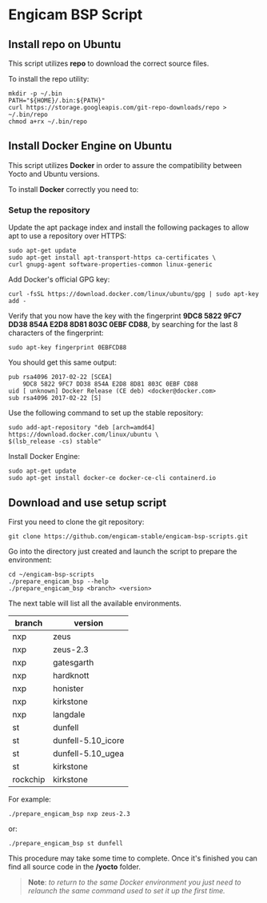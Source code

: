 # Engicam BSP Script

## Install repo on Ubuntu

This script utilizes **repo** to download the correct source files.

To install the repo utility:

	mkdir -p ~/.bin
	PATH="${HOME}/.bin:${PATH}"
	curl https://storage.googleapis.com/git-repo-downloads/repo > ~/.bin/repo
	chmod a+rx ~/.bin/repo

## Install Docker Engine on Ubuntu

This script utilizes **Docker** in order to assure the compatibility between Yocto and Ubuntu versions.

To install **Docker** correctly you need to:

### Setup the repository

Update the apt package index and install the following packages to allow
apt to use a repository over HTTPS:

	sudo apt-get update
	sudo apt-get install apt-transport-https ca-certificates \
	curl gnupg-agent software-properties-common linux-generic

Add Docker's official GPG key:

    curl -fsSL https://download.docker.com/linux/ubuntu/gpg | sudo apt-key add -

Verify that you now have the key with the fingerprint **9DC8 5822 9FC7
DD38 854A E2D8 8D81 803C 0EBF CD88**, by searching for the last 8
characters of the fingerprint:

    sudo apt-key fingerprint 0EBFCD88

You should get this same output:

    pub rsa4096 2017-02-22 [SCEA]
        9DC8 5822 9FC7 DD38 854A E2D8 8D81 803C 0EBF CD88
    uid [ unknown] Docker Release (CE deb) <docker@docker.com>
    sub rsa4096 2017-02-22 [S]

Use the following command to set up the stable repository:

    sudo add-apt-repository "deb [arch=amd64] https://download.docker.com/linux/ubuntu \
    $(lsb_release -cs) stable"

Install Docker Engine:

    sudo apt-get update
    sudo apt-get install docker-ce docker-ce-cli containerd.io

## Download and use setup script

First you need to clone the git repository:

    git clone https://github.com/engicam-stable/engicam-bsp-scripts.git

Go into the directory just created and launch the script to prepare the
environment:

    cd ~/engicam-bsp-scripts
    ./prepare_engicam_bsp --help
    ./prepare_engicam_bsp <branch> <version>

The next table will list all the available environments.

| branch   | version              |
|----------|----------------------|
| nxp      | zeus                 |
| nxp      | zeus-2.3             |
| nxp      | gatesgarth           |
| nxp      | hardknott            |
| nxp      | honister             |
| nxp      | kirkstone            |
| nxp      | langdale             |
| st       | dunfell              |
| st       | dunfell-5.10_icore   |
| st       | dunfell-5.10_ugea    |
| st       | kirkstone            |
| rockchip | kirkstone            |

For example:

    ./prepare_engicam_bsp nxp zeus-2.3

or:

    ./prepare_engicam_bsp st dunfell

This procedure may take some time to complete. Once it\'s finished you
can find all source code in the **/yocto** folder.

>**Note**: *to return to the same Docker environment you just need to
>relaunch the same command used to set it up the first time.*
